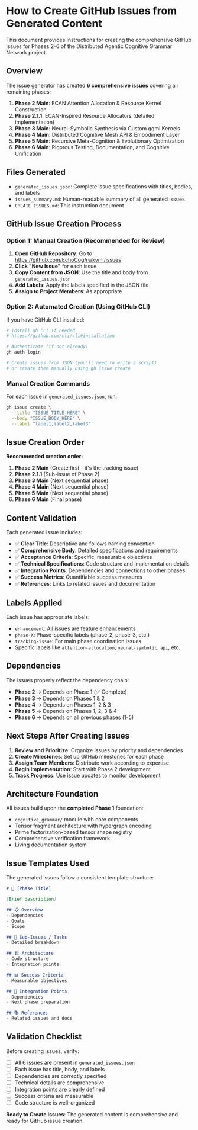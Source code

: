 # How to Create GitHub Issues from Generated Content

This document provides instructions for creating the comprehensive GitHub issues for Phases 2-6 of the Distributed Agentic Cognitive Grammar Network project.

## Overview

The issue generator has created **6 comprehensive issues** covering all remaining phases:

1. **Phase 2 Main**: ECAN Attention Allocation & Resource Kernel Construction
2. **Phase 2.1.1**: ECAN-Inspired Resource Allocators (detailed implementation)
3. **Phase 3 Main**: Neural-Symbolic Synthesis via Custom ggml Kernels
4. **Phase 4 Main**: Distributed Cognitive Mesh API & Embodiment Layer
5. **Phase 5 Main**: Recursive Meta-Cognition & Evolutionary Optimization
6. **Phase 6 Main**: Rigorous Testing, Documentation, and Cognitive Unification

## Files Generated

- `generated_issues.json`: Complete issue specifications with titles, bodies, and labels
- `issues_summary.md`: Human-readable summary of all generated issues
- `CREATE_ISSUES.md`: This instruction document

## GitHub Issue Creation Process

### Option 1: Manual Creation (Recommended for Review)

1. **Open GitHub Repository**: Go to https://github.com/EchoCog/rwkvml/issues
2. **Click "New Issue"** for each issue
3. **Copy Content from JSON**: Use the title and body from `generated_issues.json`
4. **Add Labels**: Apply the labels specified in the JSON file
5. **Assign to Project Members**: As appropriate

### Option 2: Automated Creation (Using GitHub CLI)

If you have GitHub CLI installed:

```bash
# Install gh CLI if needed
# https://github.com/cli/cli#installation

# Authenticate (if not already)
gh auth login

# Create issues from JSON (you'll need to write a script)
# or create them manually using gh issue create
```

### Manual Creation Commands

For each issue in `generated_issues.json`, run:

```bash
gh issue create \
  --title "ISSUE_TITLE_HERE" \
  --body "ISSUE_BODY_HERE" \
  --label "label1,label2,label3"
```

## Issue Creation Order

**Recommended creation order:**

1. **Phase 2 Main** (Create first - it's the tracking issue)
2. **Phase 2.1.1** (Sub-issue of Phase 2)
3. **Phase 3 Main** (Next sequential phase)
4. **Phase 4 Main** (Next sequential phase)
5. **Phase 5 Main** (Next sequential phase)
6. **Phase 6 Main** (Final phase)

## Content Validation

Each generated issue includes:

- ✅ **Clear Title**: Descriptive and follows naming convention
- ✅ **Comprehensive Body**: Detailed specifications and requirements  
- ✅ **Acceptance Criteria**: Specific, measurable objectives
- ✅ **Technical Specifications**: Code structure and implementation details
- ✅ **Integration Points**: Dependencies and connections to other phases
- ✅ **Success Metrics**: Quantifiable success measures
- ✅ **References**: Links to related issues and documentation

## Labels Applied

Each issue has appropriate labels:
- `enhancement`: All issues are feature enhancements
- `phase-X`: Phase-specific labels (phase-2, phase-3, etc.)
- `tracking-issue`: For main phase coordination issues
- Specific labels like `attention-allocation`, `neural-symbolic`, `api`, etc.

## Dependencies

The issues properly reflect the dependency chain:
- **Phase 2** → Depends on Phase 1 (✅ Complete)
- **Phase 3** → Depends on Phases 1 & 2
- **Phase 4** → Depends on Phases 1, 2 & 3
- **Phase 5** → Depends on Phases 1, 2, 3 & 4
- **Phase 6** → Depends on all previous phases (1-5)

## Next Steps After Creating Issues

1. **Review and Prioritize**: Organize issues by priority and dependencies
2. **Create Milestones**: Set up GitHub milestones for each phase
3. **Assign Team Members**: Distribute work according to expertise
4. **Begin Implementation**: Start with Phase 2 development
5. **Track Progress**: Use issue updates to monitor development

## Architecture Foundation

All issues build upon the **completed Phase 1** foundation:
- `cognitive_grammar/` module with core components
- Tensor fragment architecture with hypergraph encoding  
- Prime factorization-based tensor shape registry
- Comprehensive verification framework
- Living documentation system

## Issue Templates Used

The generated issues follow a consistent template structure:

```markdown
# 🎯 [Phase Title]

[Brief description]

## 📋 Overview
- Dependencies
- Goals
- Scope

## 🎯 Sub-Issues / Tasks
- Detailed breakdown

## 🏗️ Architecture
- Code structure
- Integration points

## 📊 Success Criteria
- Measurable objectives

## 🔗 Integration Points
- Dependencies
- Next phase preparation

## 📚 References
- Related issues and docs
```

## Validation Checklist

Before creating issues, verify:

- [ ] All 6 issues are present in `generated_issues.json`
- [ ] Each issue has title, body, and labels
- [ ] Dependencies are correctly specified
- [ ] Technical details are comprehensive
- [ ] Integration points are clearly defined
- [ ] Success criteria are measurable
- [ ] Code structure is well-organized

**Ready to Create Issues**: The generated content is comprehensive and ready for GitHub issue creation.